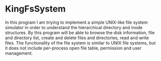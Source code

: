 # KingFsSystem

In this program I am triying to implement a simple UNIX-like file system simulator in order
to understand the hierarchical directory and inode structures. By this program will be able to
browse the disk information, file and directory list, create and delete files and
directories, read and write files. The functionality of the file system is similar to
UNIX file systems, but it does not include per-process open file table, permission and
user management.


